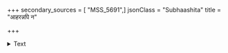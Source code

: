 +++
secondary_sources = [ "MSS_5691",]
jsonClass = "Subhaashita"
title = "आहरन्नपि न"

+++

<details><summary>Text</summary>

आहरन्नपि न स्वस्थो विनिद्रो न प्रबुध्यति।  
वक्ति न स्वेच्छया किंचित् सेवकोऽपीह जीवति॥
</details>
